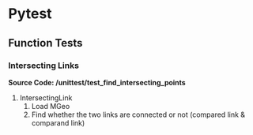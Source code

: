 # Pytest
## Function Tests

### Intersecting Links 
**Source Code: /unittest/test_find_intersecting_points**
1. IntersectingLink
   1. Load MGeo
   2. Find whether the two links are connected or not (compared link & comparand link)
